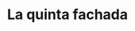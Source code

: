---
number: '12'
title: 'La quinta fachada'
summary: 'La cubierta de una edificación es también conocida como la quinta fachada, debería tener el mismo nivel de relevancia en el diseño como el resto del proyecto.'
text: 'Algunas edificaciones han encontrado en la cubierta un espacio de gran potencial. En edificaciones de uso privado puede convertirse en un área social más en su diseño y distribución espacial, en edificaciones de uso público puede ser un área ideal de entretenimiento fortaleciendo la integración social. Un lugar al aire libre que puede ser aprovechado para la realización de diversas actividades que pueden ser complicadas de hacer en espacios interiores, un lugar para disfrutar la vista de la ciudad, para ir a tomar el sol, crear tu propia huerta orgánica o mirar las estrellas.'
question: '¿Las cubiertas de las edificaciones que más frecuentas en tu día a día pueden ser aprovechadas para la creación de un espacio de descanso y ocio?'
image: '/the-fifth-facade.png'
---